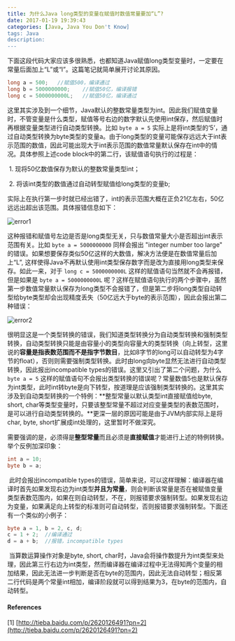 ```yaml
---
title: 为什么Java long类型的变量在赋值时数值常量要加“L”?
date: 2017-01-19 19:39:43
categories: [Java, Java You Don't Know]
tags: Java
description:
---
```


​	下面这段代码大家应该多很熟悉，也都知道Java赋值long类型变量时，一定要在常量后面加上“L”或“l”。这篇笔记就简单展开讨论其原因。

```java
long a = 500;	//赋值500，编译通过
long b = 5000000000;	//赋值50亿，编译报错
long c = 5000000000L;	//赋值50亿，编译通过
```

​	这里其实涉及到一个细节，Java默认的整数常量类型为int。因此我们赋值变量时，不管变量是什么类型，赋值等号右边的数字默认先使用int保存，然后赋值时再根据变量类型进行自动类型转换。比如 `byte a = 5` 实际上是将int类型的‘5’，通过自动类型转换为byte类型的变量a。由于long类型的变量可能保存远远大于int表示范围的数值，因此可能出现大于int表示范围的数值常量默认保存在int中的情况。具体参照上述code block中的第二行，该赋值语句执行的过程是：

<!--more-->

​	1. 现将50亿数值保存为默认的整数常量类型int；

​	2. 将该int类型的数值通过自动转型赋值给long类型的变量b;                                                                                           

​	实际上在执行第一步时就已经出错了，int的表示范围大概在正负21亿左右，50亿远远出超出该范围。具体报错信息如下：

![error1](http://ojnnon64z.bkt.clouddn.com/Java/Java-Basics/Misc/为什么Java-long类型的变量在赋值时数值常量要加“L”/error1.png)

​	这种报错和赋值号左边是否是long类型无关，只与数值常量大小是否超出int表示范围有关。比如 `byte a = 5000000000` 同样会报出 "integer number too large" 的错误。如果想要保存类似50亿这样的大数值，解决方法便是在数值常量后加上“L”, 这样使得Java不再默认使用int类型保存数字而是改为直接用long类型来保存。如此一来，对于 `long c = 5000000000L` 这样的赋值语句当然就不会再报错，但是如果是 `byte a = 5000000000L` 呢？这样在赋值语句执行的两个步骤中，虽然第一步数值常量默认保存为long类型不会报错了，但是第二步将long类型自动转型给byte类型却会出现精度丢失（50亿远大于byte的表示范围），因此会报出第二种错误：

![error2](http://ojnnon64z.bkt.clouddn.com/Java/Java-Basics/Misc/为什么Java-long类型的变量在赋值时数值常量要加“L”/error1.png)

​	很明显这是一个类型转换的错误，我们知道类型转换分为自动类型转换和强制类型转换，自动类型转换只能是由容量小的类型向容量大的类型转换（向上转型，这里说的**容量是指表数范围而不是指字节数目**，比如8字节的long可以自动转型为4字节的float），否则则需要强制类型转换。此时由long向byte显然无法进行自动类型转换，因此报出incompatible types的错误。这里又引出了第二个问题，为什么 `byte a = 5`  这样的赋值语句不会报出类型转换的错误呢？常量数值5也是默认保存为int类型，此时int转byte是向下转型，按道理是应该强制类型转换的。这里其实涉及到自动类型转换的一个特例：**整型常量以默认类型int直接赋值给byte, short, char等类型变量时，只要该整型常量不超过对应变量类型的表数范围时，是可以进行自动类型转换的。**更深一层的原因可能是由于JVM内部实际上是将char, byte, short扩展成int处理的，这里暂时不做深究。  

​	需要强调的是，必须得是**整型常量**而且必须是**直接赋值**才能进行上述的特例转换。举个反例加深印象：

```java
int a = 10;
byte b = a;
```

​	此时会报出incompatible types的错误，简单来说，可以这样理解：编译器在编译时首先如果发现右边为int类型**并且为常量**，则会判断该常量是否在被赋值变量类型表数范围内，如果在则自动转型，不在，则报错要求强制转型。如果发现右边为变量，如果满足向上转型的标准则可自动转型，否则报错要求强制转型。下面还有一个类似的小例子：

```java
byte a = 1, b = 2, c, d;
c = 1 + 2;	//编译通过
d = a + b;	//报错，incompatible types
```

​	当算数运算操作对象是byte, short, char时，Java会将操作数提升为int类型来处理，因此第三行右边为int类型，然而编译器在编译过程中无法得知两个变量的相加结果，因此无法进一步判断是否在byte的范围内，因此无法自动转型；相反第二行代码是两个常量int相加，编译阶段就可以得到结果为3，在byte的范围内，自动转型。



#### References

\[1] [http://tieba.baidu.com/p/2620126491?pn=2](http://tieba.baidu.com/p/2620126491?pn=2)
